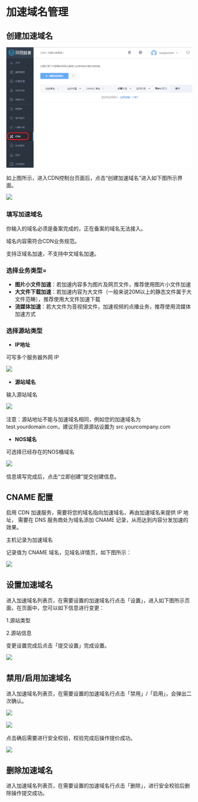 # 加速域名管理

## 创建加速域名

![](../image/CDN快速入门-进入控制台.png)

如上图所示，进入CDN控制台页面后，点击“创建加速域名”进入如下图所示界面。

![](./image/CDN快速入门-创建加速域名2.png)

### 填写加速域名
你输入的域名必须是备案完成的，正在备案的域名无法接入。

域名内容需符合CDN业务规范。

支持泛域名加速，不支持中文域名加速。

### 选择业务类型=
* **图片小文件加速**：若加速内容多为图片及网页文件，推荐使用图片小文件加速
* **大文件下载加速**：若加速内容为大文件（一般来说20M以上的静态文件属于大文件范畴），推荐使用大文件加速下载
* **流媒体加速**：若大文件为音视频文件，加速视频的点播业务，推荐使用流媒体加速方式

### 选择源站类型
* **IP地址**

可写多个服务器外网 IP

![](./image/CDN快速入门-创建加速域名IP.png)

* **源站域名** 

输入源站域名

![](./image/CDN快速入门-创建加速域名域名.png)

注意：源站地址不能与加速域名相同，例如您的加速域名为 test.yourdomain.com，建议将资源源站设置为 src.yourcompany.com
* **NOS域名**

可选择已经存在的NOS桶域名

![](./image/CDN快速入门-创建加速域名NOS.png)

信息填写完成后，点击“立即创建”提交创建信息。

## CNAME 配置

启用 CDN 加速服务，需要将您的域名指向加速域名，再由加速域名来提供 IP 地址， 需要在 DNS 服务商处为域名添加 CNAME 记录，从而达到内容分发加速的效果。

主机记录为加速域名

记录值为 CNAME 域名，见域名详情页，如下图所示：

![](./image/CDN快速入门-CNAME域名.png)

## 设置加速域名

进入加速域名列表页，在需要设置的加速域名行点击「设置」，进入如下图所示页面，在页面中，您可以如下信息进行变更：

1.源站类型

2.源站信息

变更设置完成后点击「提交设置」完成设置。

![](./image/CDN-加速域名管理-设置加速域名.png)

## 禁用/启用加速域名
进入加速域名列表页，在需要设置的加速域名行点击「禁用」/「启用」，会弹出二次确认。


![](./image/CDN-加速域名管理-禁用加速域名.png)


![](./image/CDN-加速域名管理-启用加速域名.png)

点击确后需要进行安全校验，校验完成后操作提价成功。

![](./image/CDN-加速域名管理-安全验证.png)

## 删除加速域名

进入加速域名列表页，在需要设置的加速域名行点击「删除」，进行安全校验后删除操作提交成功。
